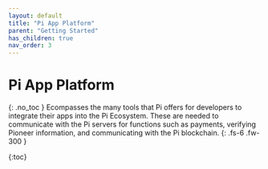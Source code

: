 ```yaml
---
layout: default
title: "Pi App Platform"
parent: "Getting Started"
has_children: true
nav_order: 3
---
```


# Pi App Platform
{: .no_toc }
Ecompasses the many tools that Pi offers for developers to integrate their apps into the Pi Ecosystem. These are needed to communicate with the Pi servers for functions such as payments, verifying Pioneer information, and communicating with the Pi blockchain.
{: .fs-6 .fw-300 }

{:toc}



